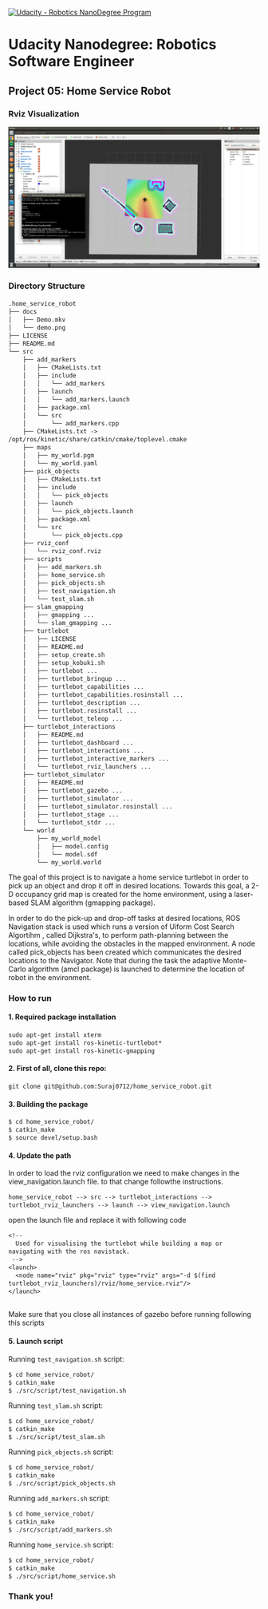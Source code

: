 [![Udacity - Robotics NanoDegree Program](https://s3-us-west-1.amazonaws.com/udacity-robotics/Extra+Images/RoboND_flag.png)](https://www.udacity.com/robotics)

# Udacity Nanodegree: Robotics Software Engineer

## Project 05: Home Service Robot

### Rviz Visualization
![alt txt](docs/demo.png)

### Directory Structure

```
.home_service_robot
├── docs
│   ├── Demo.mkv
│   └── demo.png
├── LICENSE
├── README.md
└── src
    ├── add_markers
    │   ├── CMakeLists.txt
    │   ├── include
    │   │   └── add_markers
    │   ├── launch
    │   │   └── add_markers.launch
    │   ├── package.xml
    │   └── src
    │       └── add_markers.cpp
    ├── CMakeLists.txt -> /opt/ros/kinetic/share/catkin/cmake/toplevel.cmake
    ├── maps
    │   ├── my_world.pgm
    │   └── my_world.yaml
    ├── pick_objects
    │   ├── CMakeLists.txt
    │   ├── include
    │   │   └── pick_objects
    │   ├── launch
    │   │   └── pick_objects.launch
    │   ├── package.xml
    │   └── src
    │       └── pick_objects.cpp
    ├── rviz_conf
    │   └── rviz_conf.rviz
    ├── scripts
    │   ├── add_markers.sh
    │   ├── home_service.sh
    │   ├── pick_objects.sh
    │   ├── test_navigation.sh
    │   └── test_slam.sh
    ├── slam_gmapping
    │   ├── gmapping ...
    │   └── slam_gmapping ...
    ├── turtlebot
    │   ├── LICENSE
    │   ├── README.md
    │   ├── setup_create.sh
    │   ├── setup_kobuki.sh
    │   ├── turtlebot ...
    │   ├── turtlebot_bringup ...
    │   ├── turtlebot_capabilities ...
    │   ├── turtlebot_capabilities.rosinstall ...
    │   ├── turtlebot_description ...
    │   ├── turtlebot.rosinstall ...
    │   └── turtlebot_teleop ...
    ├── turtlebot_interactions
    │   ├── README.md
    │   ├── turtlebot_dashboard ...
    │   ├── turtlebot_interactions ...
    │   ├── turtlebot_interactive_markers ...
    │   └── turtlebot_rviz_launchers ...
    ├── turtlebot_simulator
    │   ├── README.md
    │   ├── turtlebot_gazebo ...
    │   ├── turtlebot_simulator ...
    │   ├── turtlebot_simulator.rosinstall ...
    │   ├── turtlebot_stage ... 
    │   └── turtlebot_stdr ...
    └── world
        ├── my_world_model
        │   ├── model.config
        │   └── model.sdf
        └── my_world.world

```

The goal of this project is to navigate a home service turtlebot in order to pick up an object and drop it off in desired locations. Towards this goal, a 2-D occupancy grid map is created for the home environment, using a laser-based SLAM algorithm (gmapping package).

In order to do the pick-up and drop-off tasks at desired locations, ROS Navigation stack is used which runs a version of Uiform Cost Search Algortihm , called Dijkstra's, to perform path-planning between the locations, while avoiding the obstacles in the mapped environment. A node called pick_objects has been created which communicates the desired locations to the Navigator. Note that during the task the adaptive Monte-Carlo algorithm (amcl package) is launched to determine the location of robot in the environment.

### How to run

#### 1. Required package installation
```
sudo apt-get install xterm
sudo apt-get install ros-kinetic-turtlebot*
sudo apt-get install ros-kinetic-gmapping
```

#### 2. First of all, clone this repo:
```
git clone git@github.com:Suraj0712/home_service_robot.git
```

#### 3. Building the package
```
$ cd home_service_robot/
$ catkin_make
$ source devel/setup.bash
```

#### 4. Update the path
In order to load the rviz configuration we need to make changes in the view_navigation.launch file. to that change followthe instructions.
```
home_service_robot --> src --> turtlebot_interactions --> turtlebot_rviz_launchers --> launch --> view_navigation.launch
```
open the launch file and replace it with following code
```
<!--
  Used for visualising the turtlebot while building a map or navigating with the ros navistack.
 -->
<launch>
  <node name="rviz" pkg="rviz" type="rviz" args="-d $(find turtlebot_rviz_launchers)/rviz/home_service.rviz"/>
</launch>
  
```

Make sure that you close all instances of gazebo before running following this scripts
#### 5. Launch script
Running ```test_navigation.sh``` script:
```
$ cd home_service_robot/
$ catkin_make
$ ./src/script/test_navigation.sh
```

Running ```test_slam.sh``` script:
```
$ cd home_service_robot/
$ catkin_make
$ ./src/script/test_slam.sh
```

Running ```pick_objects.sh``` script:
```
$ cd home_service_robot/
$ catkin_make
$ ./src/script/pick_objects.sh
```

Running ```add_markers.sh``` script:
```
$ cd home_service_robot/
$ catkin_make
$ ./src/script/add_markers.sh
```

Running ```home_service.sh``` script:
```
$ cd home_service_robot/
$ catkin_make
$ ./src/script/home_service.sh
```

### Thank you!
